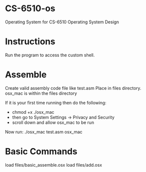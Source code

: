 # CS-6510-os
Operating System for CS-6510 Operating System Design

# Instructions
Run the program to access the custom shell. 

# Assemble
Create valid assembly code file like test.asm
Place in files directory.
osx_mac is within the files directory

If it is your first time running then do the following:
* chmod +x ./osx_mac
* then go to System Settings -> Privacy and Security
* scroll down and allow osx_mac to be run

Now run:
./osx_mac test.asm osx_mac



# Basic Commands
load files/basic_assemble.osx
load files/add.osx




